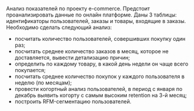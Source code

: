 Анализ показателей по проекту e-commerce.
Предстоит проанализировать данные по онлайн платформе. Даны 3 таблицы: идентификаторы пользователей, заказы и товары, входящие в заказы.  
Необходимо сделать следующий анализ:
- посчитать количество пользователей, совершивших покупку один раз;  <br>
- посчитать среднее количество заказов в месяц, которое не доставляется, вывести детализацию  причин;
- определить по каждому товару, в какой день недели он чаще всего покупается;
- посчитать среднее количество покупок у каждого пользователя в неделю (по месяцам);
- провести когортный анализ пользователей, в период с января по декабрь выявить когорту с самым высоким retention на 3-й месяц;
- построить RFM-сегментацию пользователей.
